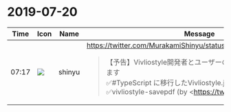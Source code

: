 # 2019-07-20

|Time|Icon|Name|Message|
|---|---|---|---|
|07:17|![](https://avatars.slack-edge.com/2018-04-27/354445776386_e258f5ed5ba887b08668_72.jpg)|shinyu|<https://twitter.com/MurakamiShinyu/status/1152476784887128065><br><blockquote>【予告】Vivliostyle開発者とユーザーの集いを8月31日(土)開催します<br>✅#TypeScript に移行したVivliostyle.js開発、今後の課題など<br>✅vivliostyle-savepdf (by <https://twitter.com/spring_raining|@spring_raining>)など便利な使い方<br>✅#技術書典7 で出すVivliostyleユーザー会の本のこと<br>🌏場所は日本印刷技術協会(JAGAT)<br>詳しくは後日</blockquote>|
